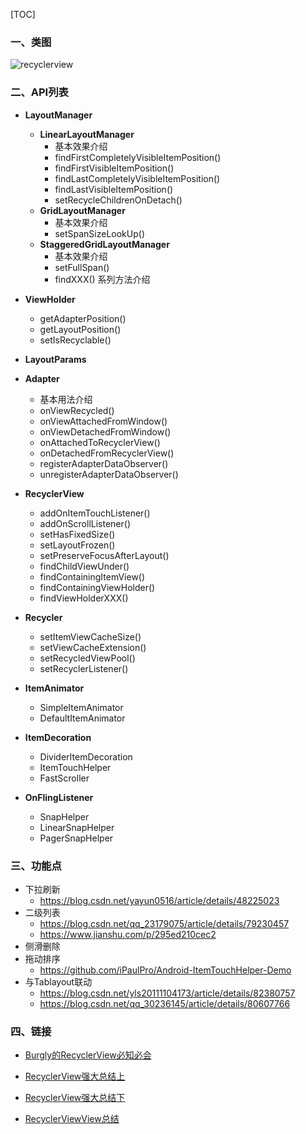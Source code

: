 [TOC]



### 一、类图

![recyclerview](http://r.photo.store.qq.com/psb?/V14L47VC0w3vOf/RfrvqhEyhmmqZXvwDfmKJkjQDglsHtYWsT.uoEgmYTY!/r/dLYAAAAAAAAA)



### 二、API列表

- **LayoutManager**
  - **LinearLayoutManager**
    - 基本效果介绍
    - findFirstCompletelyVisibleItemPosition()
    - findFirstVisibleItemPosition()
    - findLastCompletelyVisibleItemPosition()
    - findLastVisibleItemPosition()
    - setRecycleChildrenOnDetach()
  - **GridLayoutManager**
    - 基本效果介绍
    - setSpanSizeLookUp()
  - **StaggeredGridLayoutManager**
    - 基本效果介绍
    - setFullSpan()
    - findXXX() 系列方法介绍


- **ViewHolder**

  - getAdapterPosition()
  - getLayoutPosition()
  - setIsRecyclable()
- **LayoutParams**
- **Adapter**
  - 基本用法介绍
  - onViewRecycled()
  - onViewAttachedFromWindow()
  - onViewDetachedFromWindow()
  - onAttachedToRecyclerView()
  - onDetachedFromRecyclerView()
  - registerAdapterDataObserver()
  - unregisterAdapterDataObserver()
- **RecyclerView**
  - addOnItemTouchListener()
  - addOnScrollListener()
  - setHasFixedSize()
  - setLayoutFrozen()
  - setPreserveFocusAfterLayout()
  - findChildViewUnder()
  - findContainingItemView()
  - findContainingViewHolder()
  - findViewHolderXXX()
- **Recycler**
  - setItemViewCacheSize()
  - setViewCacheExtension()
  - setRecycledViewPool()
  - setRecyclerListener()
- **ItemAnimator**
  - SimpleItemAnimator
  - DefaultItemAnimator

- **ItemDecoration**
  - DividerItemDecoration
  - ItemTouchHelper
  - FastScroller

- **OnFlingListener**
  - SnapHelper
  - LinearSnapHelper
  - PagerSnapHelper



### 三、功能点

- 下拉刷新
  - https://blog.csdn.net/yayun0516/article/details/48225023
- 二级列表
  - https://blog.csdn.net/qq_23179075/article/details/79230457
  - https://www.jianshu.com/p/295ed210cec2
- 侧滑删除
- 拖动排序
  - https://github.com/iPaulPro/Android-ItemTouchHelper-Demo
- 与Tablayout联动
  - https://blog.csdn.net/yls20111104173/article/details/82380757
  - https://blog.csdn.net/qq_30236145/article/details/80607766





### 四、链接

- [Burgly的RecyclerView必知必会](https://blog.csdn.net/tencent_bugly/article/details/54287626#t7)
- [RecyclerView强大总结上](https://www.jianshu.com/p/aff499a5953c)
- [RecyclerView强大总结下](https://www.jianshu.com/p/311df8be8633)

- [RecyclerViewView总结](https://www.jianshu.com/p/4f9591291365)